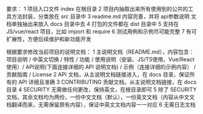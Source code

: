 要求：
1 项目入口文件 index 在根目录
2 项目内抽取出来所有使用到的公共的工具方法封装，分类放在 src 目录中
3 readme.md 内容完善，并将 api参数说明 文档单独抽出来放入 docs 目录中去
4 打包的文件都在 dist 目录中
5 支持在 JS/vue/react 项目，比如 import 和 require
6 测试用例和示例尽可能完整
7 有可扩展性，方便后续维护和新功能开发


根据要求修改当前项目的说明文档：
1 主说明文档（README.md），内容包含：项目说明 / 中英文切换 / 特性 / 功能 / 使用说明（安装、JS/TS使用，Vue/React使用）/ API说明(下面连接详细的 API 说明文档) / 示例（连接详细的示例内容） / 贡献指南 / License
2 API 文档，从主说明文档链接进入，在 docs 目录，保证所有的 API 详细且准确
3 CONTRIBUTING 贡献文档，从主说明文档链接，在 docs 目录
4 SECURITY 无需做任何更改，保持英文，在根目录即可
5 除了 SECURITY 文档，其余文档均为两份，一份中文文档（默认），一份英文文档（内容从中文文档翻译而来，无需保留原有内容），保证中英文文档内容一一对应
6 无需日志文档
